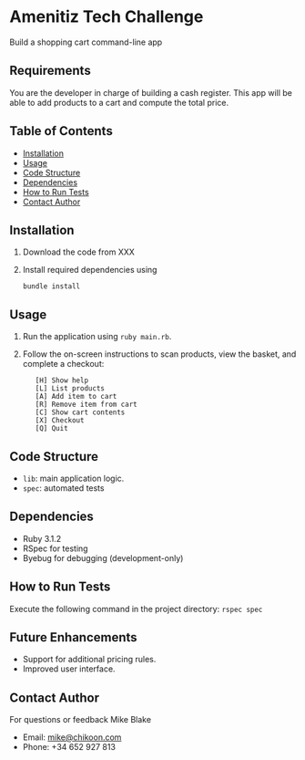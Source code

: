 # Amenitiz Tech Challenge
Build a shopping cart command-line app

## Requirements
You are the developer in charge of building a cash register.
This app will be able to add products to a cart and compute the total price.

## Table of Contents
- [Installation](#installation)
- [Usage](#usage)
- [Code Structure](#code-structure)
- [Dependencies](#dependencies)
- [How to Run Tests](#how-to-run-tests)
- [Contact Author](#contact-author)

## Installation
1. Download the code from XXX
2. Install required dependencies using 

       bundle install

## Usage
1. Run the application using `ruby main.rb`.
2. Follow the on-screen instructions to scan products, view the basket,
   and complete a checkout:

          [H] Show help
          [L] List products
          [A] Add item to cart
          [R] Remove item from cart
          [C] Show cart contents
          [X] Checkout
          [Q] Quit

## Code Structure
- `lib`:  main application logic.
- `spec`: automated tests

## Dependencies
- Ruby 3.1.2
- RSpec for testing
- Byebug for debugging (development-only)

## How to Run Tests
Execute the following command in the project directory:
    `rspec spec`

## Future Enhancements
- Support for additional pricing rules.
- Improved user interface.

## Contact Author
For questions or feedback
Mike Blake
- Email: mike@chikoon.com
- Phone: +34 652 927 813
